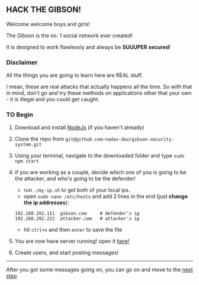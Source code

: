 HACK THE GIBSON!
----------------------

Welcome welcome boys and girls!

The Gibson is the no. 1 social network ever created!

It is designed to work flawlessly and always be **SUUUPER secured**!

### Disclaimer
All the things you are going to learn here are REAL stuff.

I mean, these are real attacks that actually happens all the time. So with that in mind, don't go and try these methods on applications other that your own - it is illegal and you could get caught. 

### TO Begin
1. Download and install [NodeJs](http://nodejs.org/) (if you haven't already)
2. Clone the repo from `git@github.com:nadav-dav/gibson-security-system.git`
3. Using your terminal, navigate to the downloaded folder and type `sudo npm start`
4. if you are working as a couple, decide which one of you is going to be the attacker, and who's going to be the defender!
	- run `./my-ip.sh` to get both of your local ips.
	- open `sudo nano /etc/hosts` and add 2 lines in the end (just **change the ip addresses**):

	```
	192.168.202.111  gibson.com		# defender's ip
	192.168.202.222  attacker.com	# attacker's ip
	```
	- hit `ctrl+x` and then `enter` to save the file
5. You are now have server running! open it [here!]("http://gibson.com/")
6. Create users, and start posting messages!

- - -

After you got some messages going on, you can go on and move to the [next step](01-Tools.md)